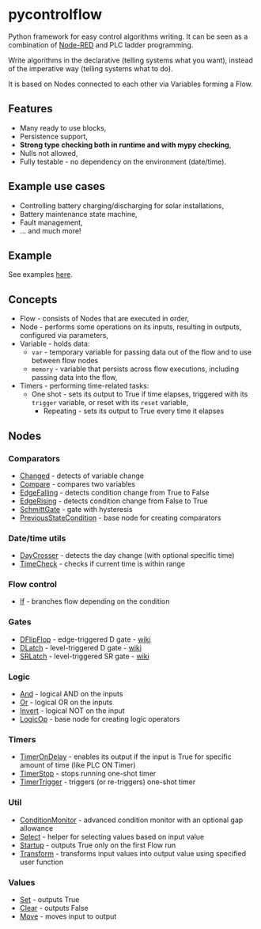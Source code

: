 pycontrolflow
======

Python framework for easy control algorithms writing.
It can be seen as a combination of [Node-RED](https://nodered.org/) and PLC ladder programming.

Write algorithms in the declarative (telling systems what you want),
instead of the imperative way (telling systems what to do).

It is based on Nodes connected to each other via Variables forming a Flow.

## Features

* Many ready to use blocks,
* Persistence support,
* **Strong type checking both in runtime and with mypy checking**,
* Nulls not allowed,
* Fully testable - no dependency on the environment (date/time).

## Example use cases

* Controlling battery charging/discharging for solar installations,
* Battery maintenance state machine,
* Fault management,
* ... and much more!

## Example

See examples [here](examples/README.md).

## Concepts

* Flow - consists of Nodes that are executed in order,
* Node - performs some operations on its inputs, resulting in outputs, configured via parameters,
* Variable - holds data:
    * `var` - temporary variable for passing data out of the flow and to use between flow nodes
    * `memory` - variable that persists across flow executions, including passing data into the flow,
* Timers - performing time-related tasks:
  * One shot - sets its output to True if time elapses, triggered with its `trigger` variable, or reset with its `reset` variable,
    * Repeating - sets its output to True every time it elapses

## Nodes

### Comparators

* [Changed](pycontrolflow/nodes/comparators/Changed.py) - detects of variable change
* [Compare](pycontrolflow/nodes/comparators/Compare.py) - compares two variables
* [EdgeFalling](pycontrolflow/nodes/comparators/EdgeFalling.py) - detects condition change from True to False
* [EdgeRising](pycontrolflow/nodes/comparators/EdgeRising.py) - detects condition change from False to True
* [SchmittGate](pycontrolflow/nodes/comparators/SchmittGate.py) - gate with hysteresis
* [PreviousStateCondition](pycontrolflow/nodes/comparators/PreviousStateCondition.py) - base node for creating comparators

### Date/time utils

* [DayCrosser](pycontrolflow/nodes/datetime/DayCrosser.py) - detects the day change (with optional specific time)
* [TimeCheck](pycontrolflow/nodes/datetime/TimeCheck.py) - checks if current time is within range

### Flow control

* [If](pycontrolflow/nodes/flow_control/If.py) - branches flow depending on the condition

### Gates

* [DFlipFlop](pycontrolflow/nodes/gates/DFlipFlop.py) - edge-triggered D gate - [wiki](https://ecstudiosystems.com/discover/textbooks/basic-electronics/flip-flops/d-flip-flop/)
* [DLatch](pycontrolflow/nodes/gates/DLatch.py) - level-triggered D gate - [wiki](https://en.wikipedia.org/wiki/Flip-flop_(electronics)#Gated_D_latch)
* [SRLatch](pycontrolflow/nodes/gates/SRLatch.py) - level-triggered SR gate - [wiki](https://en.wikipedia.org/wiki/Flip-flop_(electronics)#Gated_SR_latch)

### Logic

* [And](pycontrolflow/nodes/logic/And.py) - logical AND on the inputs
* [Or](pycontrolflow/nodes/logic/Or.py) - logical OR on the inputs
* [Invert](pycontrolflow/nodes/logic/Invert.py) - logical NOT on the input
* [LogicOp](pycontrolflow/nodes/logic/LogicOp.py) - base node for creating logic operators

### Timers

* [TimerOnDelay](pycontrolflow/nodes/timers/TimerOnDelay.py) - enables its output if the input is True for specific amount of time (like PLC ON Timer)
* [TimerStop](pycontrolflow/nodes/timers/TimerStop.py) - stops running one-shot timer
* [TimerTrigger](pycontrolflow/nodes/timers/TimerTrigger.py) - triggers (or re-triggers) one-shot timer

### Util

* [ConditionMonitor](pycontrolflow/nodes/util/ConditionMonitor.py) - advanced condition monitor with an optional gap allowance
* [Select](pycontrolflow/nodes/util/Select.py) - helper for selecting values based on input value
* [Startup](pycontrolflow/nodes/util/Startup.py) - outputs True only on the first Flow run
* [Transform](pycontrolflow/nodes/util/Transform.py) - transforms input values into output value using specified user function

### Values

* [Set](pycontrolflow/nodes/values/Set.py) - outputs True
* [Clear](pycontrolflow/nodes/values/Clear.py) - outputs False
* [Move](pycontrolflow/nodes/values/Move.py) - moves input to output
